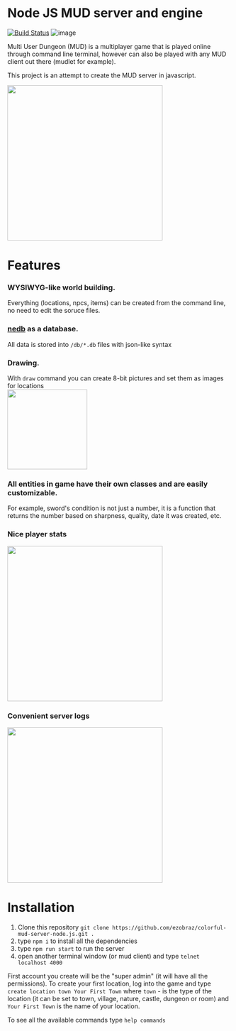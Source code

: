 # Node JS MUD server and engine
[![Build Status](https://travis-ci.org/ezobraz/colorful-mud-server-node.js.svg?branch=master)](https://travis-ci.org/ezobraz/colorful-mud-server-node.js)
![image](https://status.david-dm.org/gh/ezobraz/colorful-mud-server-node.js.svg)

Multi User Dungeon (MUD) is a multiplayer game that is played online through command line terminal, however can also be played with any MUD client out there (mudlet for example).

This project is an attempt to create the MUD server in javascript.

<img src="https://i.postimg.cc/qvmnN2b5/image.png" width="350">

# Features

### WYSIWYG-like world building.
Everything (locations, npcs, items) can be created from the command line, no need to edit the soruce files.

### [nedb](https://github.com/louischatriot/nedb) as a database.
All data is stored into `/db/*.db` files with json-like syntax

### Drawing.
With `draw` command you can create 8-bit pictures and set them as images for locations  
<img src="https://i.postimg.cc/W3xxTFcD/image.png" width="180">

### All entities in game have their own classes and are easily customizable.
For example, sword's condition is not just a number, it is a function that returns the number based on sharpness, quality, date it was created, etc.

### Nice player stats  
<img src="https://i.postimg.cc/jdcn1zbS/image.png" width="350">

### Convenient server logs  
<img src="https://i.postimg.cc/XqS3xDJD/image.png" width="350">

# Installation
1. Clone this repository `git clone https://github.com/ezobraz/colorful-mud-server-node.js.git .`
2. type `npm i` to install all the dependencies
3. type `npm run start` to run the server
4. open another terminal window (or mud client) and type `telnet localhost 4000`

First account you create will be the "super admin" (it will have all the permissions).
To create your first location, log into the game and type `create location town Your First Town` where `town` - is the type of the location (it can be set to town, village, nature, castle, dungeon or room) and `Your First Town` is the name of your location.

To see all the available commands type `help commands`
